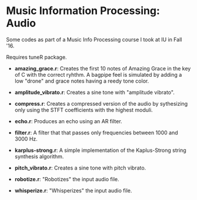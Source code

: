 # Music Information Processing: Audio
Some codes as part of a Music Info Processing course I took at IU in Fall '16.

Requires tuneR package.

* __amazing_grace.r__: Creates the first 10 notes of Amazing Grace in the key of C with the correct ryhthm. A bagpipe feel is simulated by adding a low "drone" and grace notes having a reedy tone color.

* __amplitude_vibrato.r__: Creates a sine tone with "amplitude vibrato".

* __compress.r__: Creates a compressed version of the audio by sythesizing only using the STFT coefficients with the highest moduli.

* __echo.r__: Produces an echo using an AR filter.

* __filter.r__: A filter that that passes only frequencies between 1000 and 3000 Hz.

* __karplus-strong.r__: A simple implementation of the Kaplus-Strong string synthesis algorithm.

* __pitch_vibrato.r__: Creates a sine tone with pitch vibrato.

* __robotize.r__: "Robotizes" the input audio file.

* __whisperize.r__: "Whisperizes" the input audio file.
